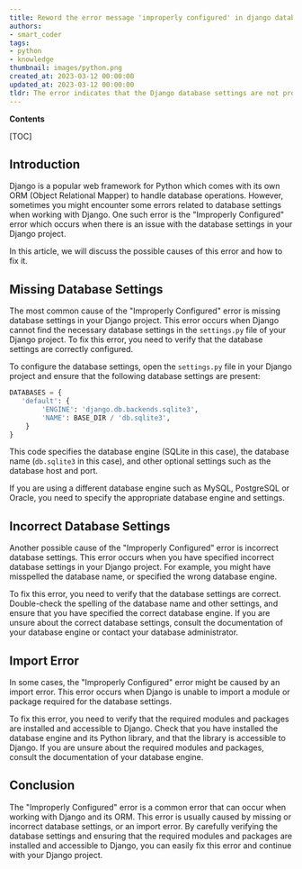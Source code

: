 ```yaml
---
title: Reword the error message 'improperly configured' in django database settings
authors:
- smart_coder
tags:
- python
- knowledge
thumbnail: images/python.png
created_at: 2023-03-12 00:00:00
updated_at: 2023-03-12 00:00:00
tldr: The error indicates that the Django database settings are not properly configured in the settings.py file.
---
```


**Contents**

[TOC]

## Introduction

Django is a popular web framework for Python which comes with its own ORM (Object Relational Mapper) to handle database operations. However, sometimes you might encounter some errors related to database settings when working with Django. One such error is the "Improperly Configured" error which occurs when there is an issue with the database settings in your Django project.

In this article, we will discuss the possible causes of this error and how to fix it.

## Missing Database Settings

The most common cause of the "Improperly Configured" error is missing database settings in your Django project. This error occurs when Django cannot find the necessary database settings in the `settings.py` file of your Django project. To fix this error, you need to verify that the database settings are correctly configured.

To configure the database settings, open the `settings.py` file in your Django project and ensure that the following database settings are present:

```python
DATABASES = {
   'default': {
        'ENGINE': 'django.db.backends.sqlite3',
        'NAME': BASE_DIR / 'db.sqlite3',
    }
}
```

This code specifies the database engine (SQLite in this case), the database name (`db.sqlite3` in this case), and other optional settings such as the database host and port.

If you are using a different database engine such as MySQL, PostgreSQL or Oracle, you need to specify the appropriate database engine and settings.

## Incorrect Database Settings

Another possible cause of the "Improperly Configured" error is incorrect database settings. This error occurs when you have specified incorrect database settings in your Django project. For example, you might have misspelled the database name, or specified the wrong database engine.

To fix this error, you need to verify that the database settings are correct. Double-check the spelling of the database name and other settings, and ensure that you have specified the correct database engine. If you are unsure about the correct database settings, consult the documentation of your database engine or contact your database administrator.

## Import Error

In some cases, the "Improperly Configured" error might be caused by an import error. This error occurs when Django is unable to import a module or package required for the database settings.

To fix this error, you need to verify that the required modules and packages are installed and accessible to Django. Check that you have installed the database engine and its Python library, and that the library is accessible to Django. If you are unsure about the required modules and packages, consult the documentation of your database engine.

## Conclusion

The "Improperly Configured" error is a common error that can occur when working with Django and its ORM. This error is usually caused by missing or incorrect database settings, or an import error. By carefully verifying the database settings and ensuring that the required modules and packages are installed and accessible to Django, you can easily fix this error and continue with your Django project.
